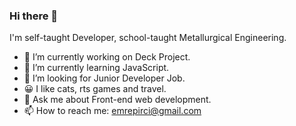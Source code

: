 ### Hi there 👋

I'm self-taught Developer, school-taught Metallurgical Engineering. 

- 🔭 I’m currently working on Deck Project.
- 🌱 I’m currently learning JavaScript.
- 🤔 I’m looking for Junior Developer Job.
- 😀 I like cats, rts games and travel.
- 💬 Ask me about Front-end web development.
- 📫 How to reach me: emrepirci@gmail.com
